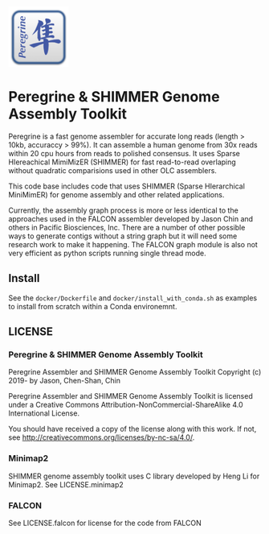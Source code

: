 <img src="misc/logo.png" alt="PeregrineLogo" width="120"/>

# Peregrine & SHIMMER Genome Assembly Toolkit

Peregrine is a fast genome assembler for accurate long
reads (length > 10kb, accuraccy > 99%). It can assemble
a human genome from 30x reads within 20 cpu hours from
reads to polished consensus. It uses Sparse HIereachical
MimiMizER (SHIMMER) for fast read-to-read overlaping
without quadratic comparisions used in other OLC
assemblers.

This code base includes code that uses SHIMMER (Sparse 
HIerarchical MiniMimER) for genome assembly and other
related applications.

Currently, the assembly graph process is more or less
identical to the approaches used in the FALCON assembler
developed by Jason Chin and others in Pacific Biosciences,
Inc. There are a number of other possible ways to generate
contigs without a  string graph but it will need some
research work to make it happening. The FALCON graph
module is also not very efficient as python scripts
running single thread mode.


## Install

See the `docker/Dockerfile` and `docker/install_with_conda.sh`
as examples to install from scratch within a Conda
environemnt.


## LICENSE

### Peregrine & SHIMMER Genome Assembly Toolkit

Peregrine Assembler and SHIMMER Genome Assembly Toolkit
Copyright (c) 2019- by Jason, Chen-Shan, Chin

Peregrine Assembler and  SHIMMER Genome Assembly Toolkit 
is licensed under a Creative Commons
Attribution-NonCommercial-ShareAlike 4.0 International 
License.

You should have received a copy of the license along with this
work. If not, see <http://creativecommons.org/licenses/by-nc-sa/4.0/>.


### Minimap2

SHIMMER genome assembly toolkit uses C library developed by
Heng Li for Minimap2.  See LICENSE.minimap2


### FALCON

See LICENSE.falcon for license for the code from FALCON 
